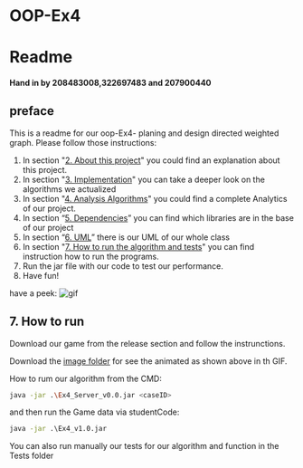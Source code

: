 # OOP-Ex4

# Readme

#### Hand in by 208483008,322697483 and 207900440

## preface

This is a readme for our oop-Ex4- planing and design directed weighted graph. Please follow those instructions:

1. In section "[2. About this project](https://github.com/BarakShachar/OOP-Ex4/wiki/2.-About-this-project)" you could find an explanation about this project.
2. In section "[3. Implementation](https://github.com/BarakShachar/OOP-Ex4/wiki/3.-Implementation)" you can take a deeper look on the algorithms we actualized
3. In section "[4. Analysis Algorithms](https://github.com/BarakShachar/OOP-Ex4/wiki/4.-Analysis-Algorithms)" you could find a complete Analytics of our project.
4. In section “[5. Dependencies](https://github.com/BarakShachar/OOP-Ex4/wiki/5.-Dependecies)” you can find which libraries are in the base of our project
5. In section “[6. UML](https://github.com/BarakShachar/OOP-Ex4/wiki/6.-UML)” there is our UML of our whole class
6. In section "[7. How to run the algorithm and tests](https://github.com/BarakShachar/OOP-Ex4/wiki/7.-How-to-run)" you can find instruction how to run the programs.
7. Run the jar file with our code to test our performance.
8. Have fun!

have a peek:
![gif](https://j.gifs.com/Eq10jm.gif)

## 7. How to run

Download our game from the release section and follow the instrunctions.

Download the [image folder](https://github.com/BarakShachar/OOP-Ex4/tree/main/ex4_java_client/images) for see the animated as shown above in th GIF.

How to rum our algorithm from the CMD:

```bash
java -jar .\Ex4_Server_v0.0.jar <caseID> 
```

and then run the Game data via studentCode:

```cmd
java -jar .\Ex4_v1.0.jar
```

You can also run manually our tests for our algorithm and function in the Tests folder

